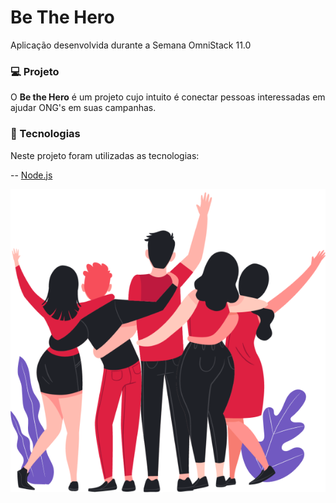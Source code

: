 # Be The Hero 
Aplicação desenvolvida durante a Semana OmniStack 11.0

### :computer: Projeto 
O **Be the Hero** é um projeto cujo intuito é conectar pessoas interessadas em ajudar ONG's em suas campanhas.

### :rocket: Tecnologias 

Neste projeto foram utilizadas as tecnologias:

-- [Node.js](https://nodejs.org/en/)

![teste](https://raw.githubusercontent.com/LMaroto/be-the-hero/master/frontend/src/assets/heroes.png)
